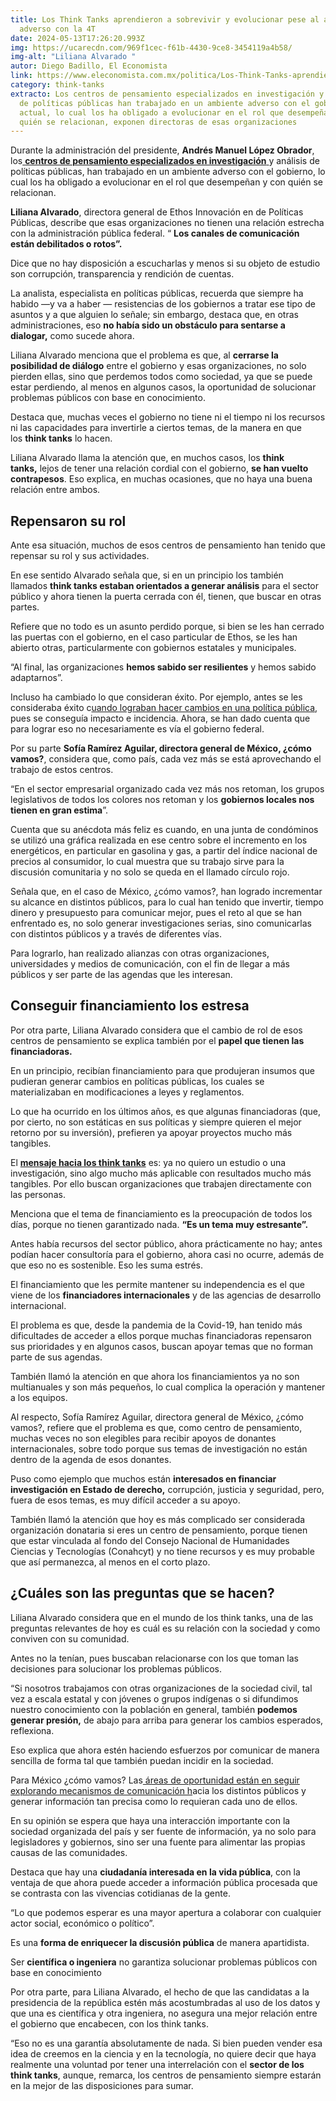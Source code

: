 ```yaml
---
title: Los Think Tanks aprendieron a sobrevivir y evolucionar pese al ambiente
  adverso con la 4T
date: 2024-05-13T17:26:20.993Z
img: https://ucarecdn.com/969f1cec-f61b-4430-9ce8-3454119a4b58/
img-alt: "Liliana Alvarado "
autor: Diego Badillo, El Economista
link: https://www.eleconomista.com.mx/politica/Los-Think-Tanks-aprendieron-a-sobrevivir-y-evolucionar-pese-al-ambiente-adverso-con-la-4T-20240512-0008.html
category: think-tanks
extracto: Los centros de pensamiento especializados en investigación y análisis
  de políticas públicas han trabajado en un ambiente adverso con el gobierno
  actual, lo cual los ha obligado a evolucionar en el rol que desempeñan y con
  quién se relacionan, exponen directoras de esas organizaciones
---
```

Durante la administración del presidente, **Andrés Manuel López Obrador**, los[ **centros de pensamiento especializados en investigación** ](https://www.eleconomista.com.mx/opinion/El-contrapeso-gubernamental-a-la-baja-20220222-0057.html)y análisis de políticas públicas, han trabajado en un ambiente adverso con el gobierno, lo cual los ha obligado a evolucionar en el rol que desempeñan y con quién se relacionan.

**Liliana Alvarado**, directora general de Ethos Innovación en de Políticas Públicas, describe que esas organizaciones no tienen una relación estrecha con la administración pública federal. “ **Los canales de comunicación están debilitados o rotos”.**

Dice que no hay disposición a escucharlas y menos si su objeto de estudio son corrupción, transparencia y rendición de cuentas.

La analista, especialista en políticas públicas, recuerda que siempre ha habido ―y va a haber ― resistencias de los gobiernos a tratar ese tipo de asuntos y a que alguien lo señale; sin embargo, destaca que, en otras administraciones, eso **no había sido un obstáculo para sentarse a dialogar,** como sucede ahora.

Liliana Alvarado menciona que el problema es que, al **cerrarse la posibilidad de diálogo** entre el gobierno y esas organizaciones, no solo pierden ellas, sino que perdemos todos como sociedad, ya que se puede estar perdiendo, al menos en algunos casos, la oportunidad de solucionar problemas públicos con base en conocimiento.

Destaca que, muchas veces el gobierno no tiene ni el tiempo ni los recursos ni las capacidades para invertirle a ciertos temas, de la manera en que los **think tanks** lo hacen.

Liliana Alvarado llama la atención que, en muchos casos, los **think tanks,** lejos de tener una relación cordial con el gobierno, **se han vuelto contrapesos**. Eso explica, en muchas ocasiones, que no haya una buena relación entre ambos.

## Repensaron su rol

Ante esa situación, muchos de esos centros de pensamiento han tenido que repensar su rol y sus actividades.

En ese sentido Alvarado señala que, si en un principio los también llamados **think tanks estaban orientados a generar análisis** para el sector público y ahora tienen la puerta cerrada con él, tienen, que buscar en otras partes.

Refiere que no todo es un asunto perdido porque, si bien se les han cerrado las puertas con el gobierno, en el caso particular de Ethos, se les han abierto otras, particularmente con gobiernos estatales y municipales.

“Al final, las organizaciones **hemos sabido ser resilientes** y hemos sabido adaptarnos”.

Incluso ha cambiado lo que consideran éxito. Por ejemplo, antes se les consideraba éxito c[uando lograban hacer cambios en una política pública](https://www.eleconomista.com.mx/opinion/Los-retos-de-los-Think-Tanks-en-la-era-de-la-nueva-normalidad-20210707-0026.html), pues se conseguía impacto e incidencia. Ahora, se han dado cuenta que para lograr eso no necesariamente es vía el gobierno federal.

Por su parte **Sofía Ramírez Aguilar, directora general de México, ¿cómo vamos?**, considera que, como país, cada vez más se está aprovechando el trabajo de estos centros.

“En el sector empresarial organizado cada vez más nos retoman, los grupos legislativos de todos los colores nos retoman y los **gobiernos locales nos tienen en gran estima**”.

Cuenta que su anécdota más feliz es cuando, en una junta de condóminos se utilizó una gráfica realizada en ese centro sobre el incremento en los energéticos, en particular en gasolina y gas, a partir del índice nacional de precios al consumidor, lo cual muestra que su trabajo sirve para la discusión comunitaria y no solo se queda en el llamado círculo rojo.

Señala que, en el caso de México, ¿cómo vamos?, han logrado incrementar su alcance en distintos públicos, para lo cual han tenido que invertir, tiempo dinero y presupuesto para comunicar mejor, pues el reto al que se han enfrentado es, no solo generar investigaciones serias, sino comunicarlas con distintos públicos y a través de diferentes vías.

Para lograrlo, han realizado alianzas con otras organizaciones, universidades y medios de comunicación, con el fin de llegar a más públicos y ser parte de las agendas que les interesan.

## Conseguir financiamiento los estresa

Por otra parte, Liliana Alvarado considera que el cambio de rol de esos centros de pensamiento se explica también por el **papel que tienen las financiadoras.**

En un principio, recibían financiamiento para que produjeran insumos que pudieran generar cambios en políticas públicas, los cuales se materializaban en modificaciones a leyes y reglamentos.

Lo que ha ocurrido en los últimos años, es que algunas financiadoras (que, por cierto, no son estáticas en sus políticas y siempre quieren el mejor retorno por su inversión), prefieren ya apoyar proyectos mucho más tangibles.

El **[mensaje hacia los think tanks](https://www.eleconomista.com.mx/opinion/Entre-las-mejores-calificadas-20200203-0063.html)** es: ya no quiero un estudio o una investigación, sino algo mucho más aplicable con resultados mucho más tangibles. Por ello buscan organizaciones que trabajen directamente con las personas.

Menciona que el tema de financiamiento es la preocupación de todos los días, porque no tienen garantizado nada. **“Es un tema muy estresante”.**

Antes había recursos del sector público, ahora prácticamente no hay; antes podían hacer consultoría para el gobierno, ahora casi no ocurre, además de que eso no es sostenible. Eso les suma estrés.

El financiamiento que les permite mantener su independencia es el que viene de los **financiadores internacionales** y de las agencias de desarrollo internacional.

El problema es que, desde la pandemia de la Covid-19, han tenido más dificultades de acceder a ellos porque muchas financiadoras repensaron sus prioridades y en algunos casos, buscan apoyar temas que no forman parte de sus agendas.

También llamó la atención en que ahora los financiamientos ya no son multianuales y son más pequeños, lo cual complica la operación y mantener a los equipos.

Al respecto, Sofía Ramírez Aguilar, directora general de México, ¿cómo vamos?, refiere que el problema es que, como centro de pensamiento, muchas veces no son elegibles para recibir apoyos de donantes internacionales, sobre todo porque sus temas de investigación no están dentro de la agenda de esos donantes.

Puso como ejemplo que muchos están **interesados en financiar investigación en Estado de derecho,** corrupción, justicia y seguridad, pero, fuera de esos temas, es muy difícil acceder a su apoyo.

También llamó la atención que hoy es más complicado ser considerada organización donataria si eres un centro de pensamiento, porque tienen que estar vinculada al fondo del Consejo Nacional de Humanidades Ciencias y Tecnologías (Conahcyt) y no tiene recursos y es muy probable que así permanezca, al menos en el corto plazo.

## ¿Cuáles son las preguntas que se hacen?

Liliana Alvarado considera que en el mundo de los think tanks, una de las preguntas relevantes de hoy es cuál es su relación con la sociedad y como conviven con su comunidad.

Antes no la tenían, pues buscaban relacionarse con los que toman las decisiones para solucionar los problemas públicos.

“Si nosotros trabajamos con otras organizaciones de la sociedad civil, tal vez a escala estatal y con jóvenes o grupos indígenas o si difundimos nuestro conocimiento con la población en general, también **podemos generar presión,** de abajo para arriba para generar los cambios esperados, reflexiona.

Eso explica que ahora estén haciendo esfuerzos por comunicar de manera sencilla de forma tal que también puedan incidir en la sociedad.

Para México ¿cómo vamos? Las[ áreas de oportunidad están en seguir explorando mecanismos de comunicación h](https://www.eleconomista.com.mx/sectorfinanciero/Casi-8-de-las-remesas-recibidas-en-2022-estan-relacionadas-con-lavado-de-dinero-y-narcotrafico-informe-20230328-0037.html)acia los distintos públicos y generar información tan precisa como lo requieran cada uno de ellos.

En su opinión se espera que haya una interacción importante con la sociedad organizada del país y ser fuente de información, ya no solo para legisladores y gobiernos, sino ser una fuente para alimentar las propias causas de las comunidades.

Destaca que hay una **ciudadanía interesada en la vida pública**, con la ventaja de que ahora puede acceder a información pública procesada que se contrasta con las vivencias cotidianas de la gente.

“Lo que podemos esperar es una mayor apertura a colaborar con cualquier actor social, económico o político”.

Es una **forma de enriquecer la discusión pública** de manera apartidista.

Ser **científica o ingeniera** no garantiza solucionar problemas públicos con base en conocimiento

Por otra parte, para Liliana Alvarado, el hecho de que las candidatas a la presidencia de la república estén más acostumbradas al uso de los datos y que una es científica y otra ingeniera, no asegura una mejor relación entre el gobierno que encabecen, con los think tanks.

“Eso no es una garantía absolutamente de nada. Si bien pueden vender esa idea de creemos en la ciencia y en la tecnología, no quiere decir que haya realmente una voluntad por tener una interrelación con el **sector de los think tanks**, aunque, remarca, los centros de pensamiento siempre estarán en la mejor de las disposiciones para sumar.